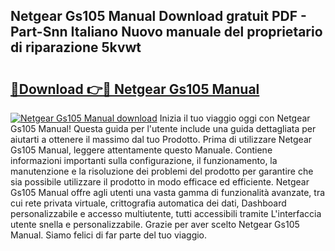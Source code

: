 ## Netgear Gs105 Manual Download gratuit PDF - Part-Snn Italiano Nuovo manuale del proprietario di riparazione 5kvwt

# <h2><a href="http://dfbp1np.blite.top/?on=Netgear+Gs105+Manual">🔗Download 👉🔴 Netgear Gs105 Manual</a></h2>

[![Netgear Gs105 Manual download](https://i.imgur.com/lujVjoI.png)](http://dfbp1np.blite.top/?on=Netgear+Gs105+Manual)
Inizia il tuo viaggio oggi con Netgear Gs105 Manual! Questa guida per l'utente include una guida dettagliata per aiutarti a ottenere il massimo dal tuo Prodotto. Prima di utilizzare Netgear Gs105 Manual, leggere attentamente questo Manuale. Contiene informazioni importanti sulla configurazione, il funzionamento, la manutenzione e la risoluzione dei problemi del prodotto per garantire che sia possibile utilizzare il prodotto in modo efficace ed efficiente. Netgear Gs105 Manual offre agli utenti una vasta gamma di funzionalità avanzate, tra cui rete privata virtuale, crittografia automatica dei dati, Dashboard personalizzabile e accesso multiutente, tutti accessibili tramite L'interfaccia utente snella e personalizzabile. Grazie per aver scelto Netgear Gs105 Manual. Siamo felici di far parte del tuo viaggio.
